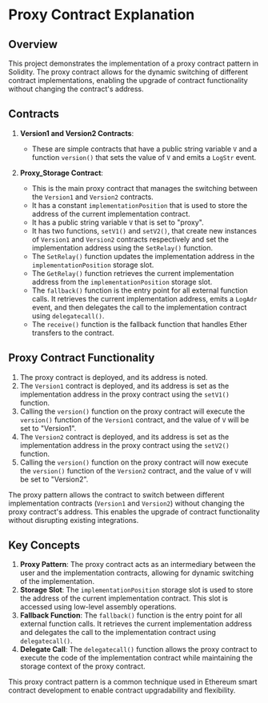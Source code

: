 # Proxy Contract Explanation

## Overview
This project demonstrates the implementation of a proxy contract pattern in Solidity. The proxy contract allows for the dynamic switching of different contract implementations, enabling the upgrade of contract functionality without changing the contract's address.

## Contracts

1. **Version1 and Version2 Contracts**:
   - These are simple contracts that have a public string variable `V` and a function `version()` that sets the value of `V` and emits a `LogStr` event.

2. **Proxy_Storage Contract**:
   - This is the main proxy contract that manages the switching between the `Version1` and `Version2` contracts.
   - It has a constant `implementationPosition` that is used to store the address of the current implementation contract.
   - It has a public string variable `V` that is set to "proxy".
   - It has two functions, `setV1()` and `setV2()`, that create new instances of `Version1` and `Version2` contracts respectively and set the implementation address using the `SetRelay()` function.
   - The `SetRelay()` function updates the implementation address in the `implementationPosition` storage slot.
   - The `GetRelay()` function retrieves the current implementation address from the `implementationPosition` storage slot.
   - The `fallback()` function is the entry point for all external function calls. It retrieves the current implementation address, emits a `LogAdr` event, and then delegates the call to the implementation contract using `delegatecall()`.
   - The `receive()` function is the fallback function that handles Ether transfers to the contract.

## Proxy Contract Functionality

1. The proxy contract is deployed, and its address is noted.
2. The `Version1` contract is deployed, and its address is set as the implementation address in the proxy contract using the `setV1()` function.
3. Calling the `version()` function on the proxy contract will execute the `version()` function of the `Version1` contract, and the value of `V` will be set to "Version1".
4. The `Version2` contract is deployed, and its address is set as the implementation address in the proxy contract using the `setV2()` function.
5. Calling the `version()` function on the proxy contract will now execute the `version()` function of the `Version2` contract, and the value of `V` will be set to "Version2".

The proxy pattern allows the contract to switch between different implementation contracts (`Version1` and `Version2`) without changing the proxy contract's address. This enables the upgrade of contract functionality without disrupting existing integrations.

## Key Concepts

1. **Proxy Pattern**: The proxy contract acts as an intermediary between the user and the implementation contracts, allowing for dynamic switching of the implementation.
2. **Storage Slot**: The `implementationPosition` storage slot is used to store the address of the current implementation contract. This slot is accessed using low-level assembly operations.
3. **Fallback Function**: The `fallback()` function is the entry point for all external function calls. It retrieves the current implementation address and delegates the call to the implementation contract using `delegatecall()`.
4. **Delegate Call**: The `delegatecall()` function allows the proxy contract to execute the code of the implementation contract while maintaining the storage context of the proxy contract.

This proxy contract pattern is a common technique used in Ethereum smart contract development to enable contract upgradability and flexibility.